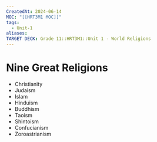 ```yaml
---
CreatedAt: 2024-06-14
MOC: "[[HRT3M1 MOC]]"
tags:
  - Unit-1
aliases: 
TARGET DECK: Grade 11::HRT3M1::Unit 1 - World Religions
---
```


# Nine Great Religions
- Christianity
- Judaism
- Islam
- Hinduism
- Buddhism
- Taoism
- Shintoism
- Confucianism
- Zoroastrianism
<!--ID: 1718376822789-->
